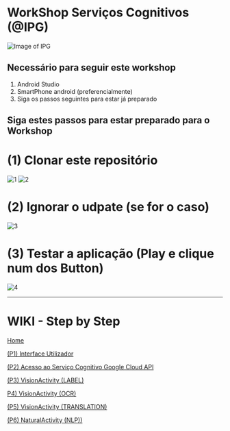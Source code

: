 # WorkShop Serviços Cognitivos (@IPG)
![Image of IPG](https://github.com/daeynasvistas/WorkShop_Xamarin/blob/Vers.01/AppIPG/AppIPG.Android/Resources/drawable/IPG_M.jpg?raw=true)

## Necessário para seguir este workshop
 1. Android Studio 
 2. SmartPhone android (preferencialmente)
 3. Siga os passos seguintes para estar já preparado

## Siga estes passos para estar preparado para o Workshop

# (1) Clonar este repositório
![1](https://user-images.githubusercontent.com/2634610/58481568-90516480-8154-11e9-8068-c6c7e78a845b.png)
![2](https://user-images.githubusercontent.com/2634610/58481569-90516480-8154-11e9-9cee-de35daabd273.PNG)

# (2) Ignorar o udpate (se for o caso)
![3](https://user-images.githubusercontent.com/2634610/58481571-90516480-8154-11e9-9994-fa9a1a17b091.PNG)

# (3) Testar a aplicação (Play e clique num dos Button)
![4](https://user-images.githubusercontent.com/2634610/58481572-90e9fb00-8154-11e9-9f76-6576ca7da958.png)

---

# WIKI - Step by Step
[Home](https://www.google.com "Google's Homepage")

[(P1) Interface Utilizador](https://www.google.com "Google's Homepage")

[(P2) Acesso ao Serviço Cognitivo Google Cloud API](https://www.google.com "Google's Homepage")

[(P3) VisionActivity (LABEL)](https://www.google.com "Google's Homepage")

[P4) VisionActivity (OCR)](https://www.google.com "Google's Homepage")

[(P5) VisionActivity (TRANSLATION)](https://www.google.com "Google's Homepage")

[(P6) NaturalActivity (NLP))](https://www.google.com "Google's Homepage")


